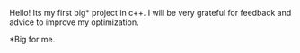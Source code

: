 Hello!
Its my first big* project in c++.
I will be very grateful for feedback and advice to improve my optimization. 

*Big for me.
